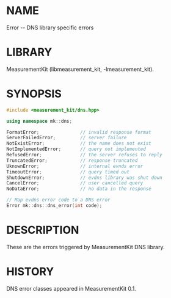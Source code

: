 # NAME
Error -- DNS library specific errors

# LIBRARY
MeasurementKit (libmeasurement_kit, -lmeasurement_kit).

# SYNOPSIS
```C++
#include <measurement_kit/dns.hpp>

using namespace mk::dns;

FormatError;               // invalid response format
ServerFailedError;         // server failure
NotExistError;             // the name does not exist
NotImplementedError;       // query not implemented
RefusedError;              // the server refuses to reply
TruncatedError;            // response truncated
UknownError;               // internal evnds error
TimeoutError;              // query timed out
ShutdownError;             // evdns library was shut down
CancelError;               // user cancelled query
NoDataError;               // no data in the response

// Map evdns error code to a DNS error
Error mk::dns::dns_error(int code);
```

# DESCRIPTION

These are the errors triggered by MeasurementKit DNS library.

# HISTORY

DNS error classes appeared in MeasurementKit 0.1.
